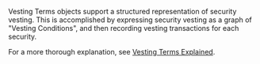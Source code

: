 Vesting Terms objects support a structured representation of security vesting. This is accomplished
by expressing security vesting as a graph of "Vesting Conditions", and then recording vesting
transactions for each security.

For a more thorough explanation, see [Vesting Terms Explained](../../explainers/VestingTerms.md).

<!-- Supplemental for:
  schema/objects/VestingTerms
-->
